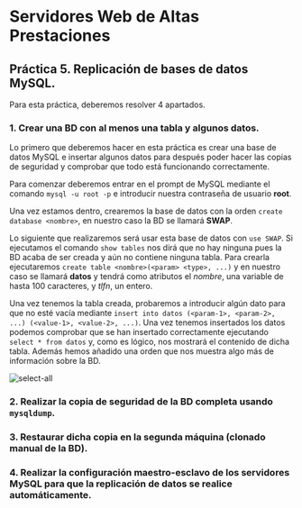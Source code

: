 # Servidores Web de Altas Prestaciones
## Práctica 5. Replicación de bases de datos MySQL.

Para esta práctica, deberemos resolver 4 apartados.

### 1. Crear una BD con al menos una tabla y algunos datos.

Lo primero que deberemos hacer en esta práctica es crear una base de datos MySQL e insertar algunos datos para después poder hacer las copias de seguridad y comprobar que todo está funcionando correctamente.

Para comenzar deberemos entrar en el prompt de MySQL mediante el comando `mysql -u root -p` e introducir nuestra contraseña de usuario **root**.

Una vez estamos dentro, crearemos la base de datos con la orden `create database <nombre>`, en nuestro caso la BD se llamará **SWAP**.

Lo siguiente que realizaremos será usar esta base de datos con `use SWAP`. Si ejecutamos el comando `show tables` nos dirá que no hay ninguna pues la BD acaba de ser creada y aún no contiene ninguna tabla. Para crearla ejecutaremos `create table <nombre>(<param> <type>, ...)` y en nuestro caso se llamará **datos** y tendrá como atributos el *nombre*, una variable de hasta 100 caracteres, y *tlfn*, un entero.

Una vez tenemos la tabla creada, probaremos a introducir algún dato para que no esté vacía mediante `insert into datos (<param-1>, <param-2>, ...) (<value-1>, <value-2>, ...)`. Una vez tenemos insertados los datos podemos comprobar que se han insertado correctamente ejecutando `select * from datos` y, como es lógico, nos mostrará el contenido de dicha tabla. Además hemos añadido una orden que nos muestra algo más de información sobre la BD.

![select-all](https://github.com/Cerv1/SWAP-1617/blob/master/Pr%C3%A1ctica%205/select-all.png)

### 2. Realizar la copia de seguridad de la BD completa usando `mysqldump`.
### 3. Restaurar dicha copia en la segunda máquina (clonado manual de la BD).
### 4. Realizar la configuración maestro-esclavo de los servidores MySQL para que la replicación de datos se realice automáticamente.

